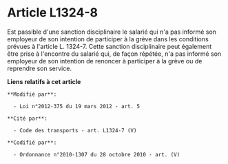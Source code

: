 # Article L1324-8

Est passible d'une sanction disciplinaire le salarié qui n'a pas informé son employeur de son intention de participer à la
grève dans les conditions prévues à l'article L. 1324-7. Cette sanction disciplinaire peut également être prise à l'encontre
du salarié qui, de façon répétée, n'a pas informé son employeur de son intention de renoncer à participer à la grève ou de
reprendre son service.

**Liens relatifs à cet article**

	**Modifié par**:

	  - Loi n°2012-375 du 19 mars 2012 - art. 5

	**Cité par**:

	  - Code des transports - art. L1324-7 (V)

	**Codifié par**:

	  - Ordonnance n°2010-1307 du 28 octobre 2010 - art. (V)
